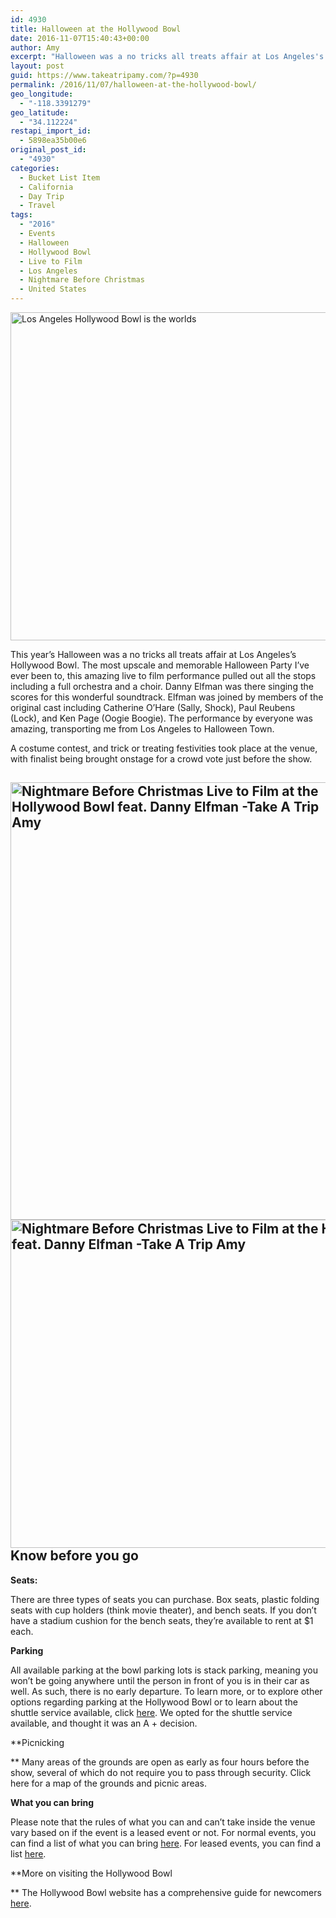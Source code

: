 ```yaml
---
id: 4930
title: Halloween at the Hollywood Bowl
date: 2016-11-07T15:40:43+00:00
author: Amy
excerpt: "Halloween was a no tricks all treats affair at Los Angeles's Hollywood Bowl. A live to film concert of the Nightmare Before Christmas,  featuring Danny Elfman."
layout: post
guid: https://www.takeatripamy.com/?p=4930
permalink: /2016/11/07/halloween-at-the-hollywood-bowl/
geo_longitude:
  - "-118.3391279"
geo_latitude:
  - "34.112224"
restapi_import_id:
  - 5898ea35b00e6
original_post_id:
  - "4930"
categories:
  - Bucket List Item
  - California
  - Day Trip
  - Travel
tags:
  - "2016"
  - Events
  - Halloween
  - Hollywood Bowl
  - Live to Film
  - Los Angeles
  - Nightmare Before Christmas
  - United States
---
```

<img class="alignnone size-full wp-image-4937" src="https://exploringducky.files.wordpress.com/2016/11/img_20161030_174220-web1.jpg" alt="Los Angeles Hollywood Bowl is the worlds " width="700" height="525" />

This year&#8217;s Halloween was a no tricks all treats affair at Los Angeles&#8217;s Hollywood Bowl. The most upscale and memorable Halloween Party I&#8217;ve ever been to, this amazing live to film performance pulled out all the stops including a full orchestra and a choir. Danny Elfman was there singing the scores for this wonderful soundtrack. Elfman was joined by members of the original cast including Catherine O&#8217;Hare (Sally, Shock), Paul Reubens (Lock), and Ken Page (Oogie Boogie). The performance by everyone was amazing, transporting me from Los Angeles to Halloween Town.

A costume contest, and trick or treating festivities took place at the venue, with finalist being brought onstage for a crowd vote just before the show.

## <img class="alignnone size-full wp-image-4935" src="https://exploringducky.files.wordpress.com/2016/11/img_20161030_182320_01-web1.jpg" alt="Nightmare Before Christmas Live to Film at the Hollywood Bowl feat. Danny Elfman -Take A Trip Amy" width="524" height="700" /><img class="alignnone size-full wp-image-4936" src="https://exploringducky.files.wordpress.com/2016/11/img_1803-web1.jpg" alt="Nightmare Before Christmas Live to Film at the Hollywood Bowl feat. Danny Elfman -Take A Trip Amy" width="700" height="525" />**Know before you go**

**Seats:**

There are three types of seats you can purchase. Box seats, plastic folding seats with cup holders (think movie theater), and bench seats. If you don&#8217;t have a stadium cushion for the bench seats, they&#8217;re available to rent at $1 each.

**Parking**
  
All available parking at the bowl parking lots is stack parking, meaning you won&#8217;t be going anywhere until the person in front of you is in their car as well. As such, there is no early departure. To learn more, or to explore other options regarding parking at the Hollywood Bowl or to learn about the shuttle service available, click [here](http://hollywoodbowl.com/visit/getting-to-the-bowl). We opted for the shuttle service available, and thought it was an A + decision.

**Picnicking
  
** Many areas of the grounds are open as early as four hours before the show, several of which do not require you to pass through security. Click here for a map of the grounds and picnic areas.

**What you can bring**
  
Please note that the rules of what you can and can&#8217;t take inside the venue vary based on if the event is a leased event or not. For normal events, you can find a list of what you can bring [here](http://www.hollywoodbowl.com/visit/house-rules). For leased events, you can find a list [here](http://www.hollywoodbowl.com/tickets/series-detail/lease-events/lease-event-theater-policies).

**More on visiting the Hollywood Bowl
  
** The Hollywood Bowl website has a comprehensive guide for newcomers [here](http://www.hollywoodbowl.com/visit/guide-newcomers).